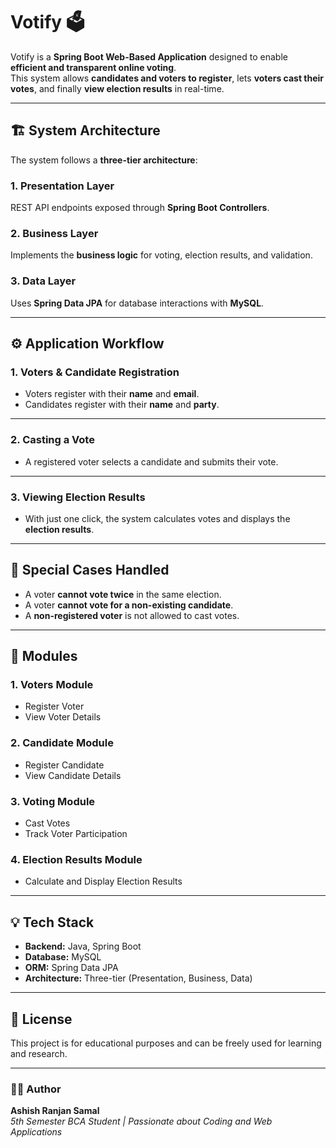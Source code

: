 # Votify 🗳️

Votify is a **Spring Boot Web-Based Application** designed to enable **efficient and transparent online voting**.  
This system allows **candidates and voters to register**, lets **voters cast their votes**, and finally **view election results** in real-time.

---

## 🏗️ System Architecture

The system follows a **three-tier architecture**:

### 1. Presentation Layer
REST API endpoints exposed through **Spring Boot Controllers**.

### 2. Business Layer
Implements the **business logic** for voting, election results, and validation.

### 3. Data Layer
Uses **Spring Data JPA** for database interactions with **MySQL**.

---

## ⚙️ Application Workflow

### 1. Voters & Candidate Registration
- Voters register with their **name** and **email**.  
- Candidates register with their **name** and **party**.

---

### 2. Casting a Vote
- A registered voter selects a candidate and submits their vote.

---

### 3. Viewing Election Results
- With just one click, the system calculates votes and displays the **election results**.

---

## 🚨 Special Cases Handled
- A voter **cannot vote twice** in the same election.  
- A voter **cannot vote for a non-existing candidate**.  
- A **non-registered voter** is not allowed to cast votes.

---

## 🧩 Modules

### 1. Voters Module
- Register Voter  
- View Voter Details

### 2. Candidate Module
- Register Candidate  
- View Candidate Details

### 3. Voting Module
- Cast Votes  
- Track Voter Participation

### 4. Election Results Module
- Calculate and Display Election Results

---

## 💡 Tech Stack
- **Backend:** Java, Spring Boot  
- **Database:** MySQL  
- **ORM:** Spring Data JPA  
- **Architecture:** Three-tier (Presentation, Business, Data)

---

## 📄 License
This project is for educational purposes and can be freely used for learning and research.

---

### 👨‍💻 Author
**Ashish Ranjan Samal**  
*5th Semester BCA Student | Passionate about Coding and Web Applications*
